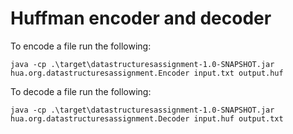 # Huffman encoder and decoder

To encode a file run the following:
```
java -cp .\target\datastructuresassignment-1.0-SNAPSHOT.jar hua.org.datastructuresassignment.Encoder input.txt output.huf
```

To decode a file run the following:
```
java -cp .\target\datastructuresassignment-1.0-SNAPSHOT.jar hua.org.datastructuresassignment.Decoder input.huf output.txt
```

